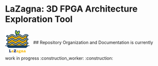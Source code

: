#  LaZagna: 3D FPGA Architecture Exploration Tool
<img src="./images/LaZagna_logo_1_no_bg.png" alt="Logo" width="80" style="vertical-align:middle; margin-right:8px;">
## Repository Organization and Documentation is currently work in progress :construction_worker: :construction:
